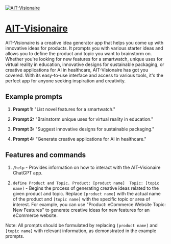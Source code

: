 [![AIT-Visionaire](https://files.oaiusercontent.com/file-tfdBTm4lrYWm8jsWG3w16m76?se=2123-10-16T01%3A05%3A38Z&sp=r&sv=2021-08-06&sr=b&rscc=max-age%3D31536000%2C%20immutable&rscd=attachment%3B%20filename%3Dedacdd0d-3c15-4716-afd3-b8e4d336415d.png&sig=Qh4Ow6NXsgsmPxG//VCf%2BwBIy/tLd/bJfb58qhxsCA4%3D)](https://chat.openai.com/g/g-2iYk5YVtU-ait-visionaire)

# [AIT-Visionaire](https://chat.openai.com/g/g-2iYk5YVtU-ait-visionaire)

AIT-Visionaire is a creative idea generator app that helps you come up with innovative ideas for products. It prompts you with various starter ideas and allows you to define the product and topic you want to brainstorm on. Whether you're looking for new features for a smartwatch, unique uses for virtual reality in education, innovative designs for sustainable packaging, or creative applications for AI in healthcare, AIT-Visionaire has got you covered. With its easy-to-use interface and access to various tools, it's the perfect app for anyone seeking inspiration and creativity.

## Example prompts

1. **Prompt 1:** "List novel features for a smartwatch."

2. **Prompt 2:** "Brainstorm unique uses for virtual reality in education."

3. **Prompt 3:** "Suggest innovative designs for sustainable packaging."

4. **Prompt 4:** "Generate creative applications for AI in healthcare."

## Features and commands

1. `/help` - Provides information on how to interact with the AIT-Visionaire ChatGPT app.

2. `define Product and Topic. Product: [product name]  Topic: [topic name]` - Begins the process of generating creative ideas related to the given product and topic. Replace `[product name]` with the actual name of the product and `[topic name]` with the specific topic or area of interest. For example, you can use "Product: eCommerce Website  Topic: New Features" to generate creative ideas for new features for an eCommerce website.

Note: All prompts should be formulated by replacing `[product name]` and `[topic name]` with relevant information, as demonstrated in the example prompts.